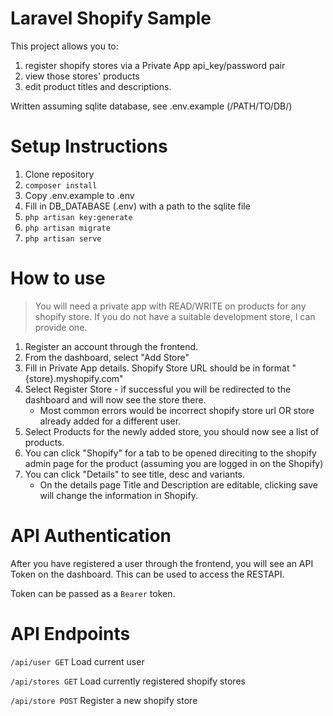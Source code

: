 # Laravel Shopify Sample

This project allows you to:
1. register shopify stores via a Private App api_key/password pair
2. view those stores' products 
3. edit product titles and descriptions. 

Written assuming sqlite database, see .env.example (/PATH/TO/DB/)

# Setup Instructions 

1. Clone repository 
2. ```composer install```
3. Copy .env.example to .env
4. Fill in DB_DATABASE (.env) with a path to the sqlite file 
5. ```php artisan key:generate```
6. ```php artisan migrate```
7. ```php artisan serve``` 

# How to use 
> You will need a private app with READ/WRITE on products for any shopify store. 
> If you do not have a suitable development store, I can provide one. 

1. Register an account through the frontend. 
2. From the dashboard, select "Add Store" 
3. Fill in Private App details. Shopify Store URL should be in format "{store}.myshopify.com" 
4. Select Register Store - if successful you will be redirected to the dashboard and will now see the store there. 
    - Most common errors would be incorrect shopify store url OR store already added for a different user. 
5. Select Products for the newly added store, you should now see a list of products. 
6. You can click "Shopify" for a tab to be opened direciting to the shopify admin page for the product (assuming you are logged in on the Shopify) 
7. You can click "Details" to see title, desc and variants. 
    - On the details page Title and Description are editable, clicking save will change the information in Shopify. 

# API Authentication

After you have registered a user through the frontend, you will see an API Token on the dashboard. 
This can be used to access the RESTAPI. 

Token can be passed as a ```Bearer``` token. 

# API Endpoints

```/api/user GET``` Load current user

```/api/stores GET``` Load currently registered shopify stores

```/api/store POST``` Register a new shopify store
